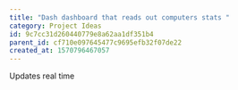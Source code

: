 ```yaml
---
title: "Dash dashboard that reads out computers stats "
category: Project Ideas
id: 9c7cc31d260440779e8a62aa1df351b4
parent_id: cf710e097645477c9695efb32f07de22
created_at: 1570796467057
---
```


Updates real time
    